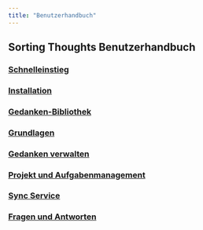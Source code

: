 ```yaml
---
title: "Benutzerhandbuch"
---
```


## Sorting Thoughts Benutzerhandbuch

### [Schnelleinstieg](schnelleinstieg.md)
### [Installation](installation.md)
### [Gedanken-Bibliothek](/handbuch/gedanken_bibliothek.md)
### [Grundlagen](/handbuch/grundlagen.md)
### [Gedanken verwalten](/handbuch/gedanken_verwalten.md)
### [Projekt und Aufgabenmanagement](/handbuch/projekte_und_aufgaben.md)
### [Sync Service](sync_service.md)
### [Fragen und Antworten](fragen_und_antworten.md)
